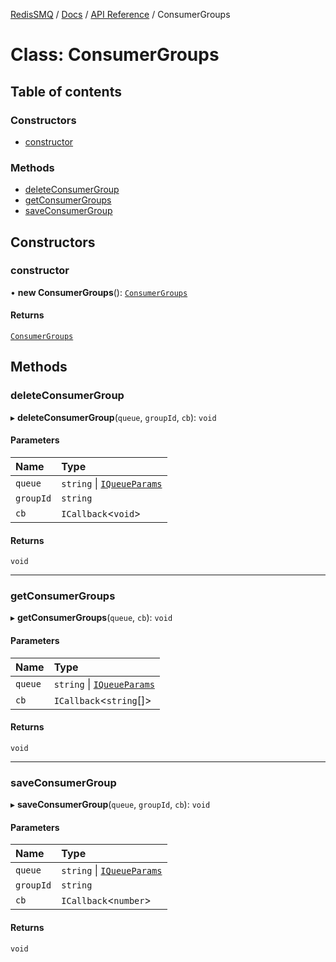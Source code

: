 [RedisSMQ](../../../README.md) / [Docs](../../README.md) / [API Reference](../README.md) / ConsumerGroups

# Class: ConsumerGroups

## Table of contents

### Constructors

- [constructor](ConsumerGroups.md#constructor)

### Methods

- [deleteConsumerGroup](ConsumerGroups.md#deleteconsumergroup)
- [getConsumerGroups](ConsumerGroups.md#getconsumergroups)
- [saveConsumerGroup](ConsumerGroups.md#saveconsumergroup)

## Constructors

### constructor

• **new ConsumerGroups**(): [`ConsumerGroups`](ConsumerGroups.md)

#### Returns

[`ConsumerGroups`](ConsumerGroups.md)

## Methods

### deleteConsumerGroup

▸ **deleteConsumerGroup**(`queue`, `groupId`, `cb`): `void`

#### Parameters

| Name | Type |
| :------ | :------ |
| `queue` | `string` \| [`IQueueParams`](../interfaces/IQueueParams.md) |
| `groupId` | `string` |
| `cb` | `ICallback`\<`void`\> |

#### Returns

`void`

___

### getConsumerGroups

▸ **getConsumerGroups**(`queue`, `cb`): `void`

#### Parameters

| Name | Type |
| :------ | :------ |
| `queue` | `string` \| [`IQueueParams`](../interfaces/IQueueParams.md) |
| `cb` | `ICallback`\<`string`[]\> |

#### Returns

`void`

___

### saveConsumerGroup

▸ **saveConsumerGroup**(`queue`, `groupId`, `cb`): `void`

#### Parameters

| Name | Type |
| :------ | :------ |
| `queue` | `string` \| [`IQueueParams`](../interfaces/IQueueParams.md) |
| `groupId` | `string` |
| `cb` | `ICallback`\<`number`\> |

#### Returns

`void`
